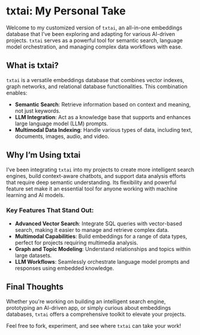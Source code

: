 # txtai: My Personal Take

Welcome to my customized version of `txtai`, an all-in-one embeddings database that I've been exploring and adapting for various AI-driven projects. `txtai` serves as a powerful tool for semantic search, language model orchestration, and managing complex data workflows with ease.

## What is txtai?

`txtai` is a versatile embeddings database that combines vector indexes, graph networks, and relational database functionalities. This combination enables:
- **Semantic Search**: Retrieve information based on context and meaning, not just keywords.
- **LLM Integration**: Act as a knowledge base that supports and enhances large language model (LLM) prompts.
- **Multimodal Data Indexing**: Handle various types of data, including text, documents, images, audio, and video.

## Why I’m Using txtai

I’ve been integrating `txtai` into my projects to create more intelligent search engines, build context-aware chatbots, and support data analysis efforts that require deep semantic understanding. Its flexibility and powerful feature set make it an essential tool for anyone working with machine learning and AI models.

### Key Features That Stand Out:
- **Advanced Vector Search**: Integrate SQL queries with vector-based search, making it easier to manage and retrieve complex data.
- **Multimodal Capabilities**: Build embeddings for a range of data types, perfect for projects requiring multimedia analysis.
- **Graph and Topic Modeling**: Understand relationships and topics within large datasets.
- **LLM Workflows**: Seamlessly orchestrate language model prompts and responses using embedded knowledge.


## Final Thoughts

Whether you're working on building an intelligent search engine, prototyping an AI-driven app, or simply curious about embeddings databases, `txtai` offers a comprehensive toolkit to elevate your projects.

Feel free to fork, experiment, and see where `txtai` can take your work!
